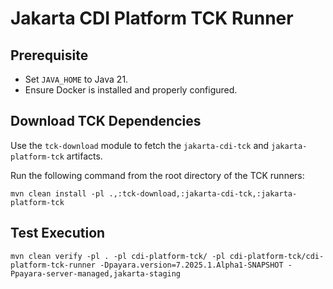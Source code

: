 # Jakarta CDI Platform TCK Runner

## Prerequisite
- Set `JAVA_HOME` to Java 21.
- Ensure Docker is installed and properly configured.

## Download TCK Dependencies

Use the `tck-download` module to fetch the `jakarta-cdi-tck` and `jakarta-platform-tck` artifacts.

Run the following command from the root directory of the TCK runners:

```
mvn clean install -pl .,:tck-download,:jakarta-cdi-tck,:jakarta-platform-tck
```

## Test Execution

`mvn clean verify -pl . -pl cdi-platform-tck/ -pl cdi-platform-tck/cdi-platform-tck-runner -Dpayara.version=7.2025.1.Alpha1-SNAPSHOT -Ppayara-server-managed,jakarta-staging`